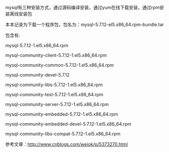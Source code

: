 
mysql有三种安装方式，通过源码编译安装，通过yum在线下载安装，通过rpm安装离线安装包

本本记录为下载一个程序包，包名为：mysql-5.7.12-el5.x86_64.rpm-bundle.tar

包含有:

mysql-5.7.12-1.el5.x86_64.rpm

mysql-community-client-5.7.12-1.el5.x86_64.rpm

mysql-community-common-5.7.12-1.el5.x86_64.rpm

mysql-community-devel-5.7.12

mysql-community-libs-5.7.12-1.el5.x86_64.rpm

mysql-community-test-5.7.12-1.el5.x86_64.rpm

mysql-community-server-5.7.12-1.el5.x86_64.rpm

mysql-community-embedded-5.7.12-1.el5.x86_64.rpm

mysql-community-embedded-devel-5.7.12-1.el5.x86_64.rpm

mysql-community-libs-compat-5.7.12-1.el5.x86_64.rpm



参考文章：http://www.cnblogs.com/weiok/p/5373270.html

